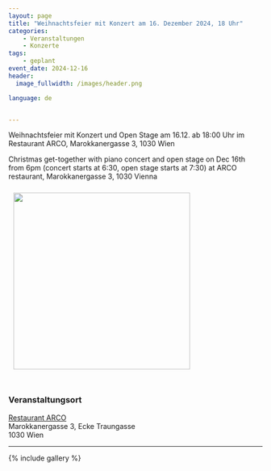 ```yaml
---
layout: page
title: "Weihnachtsfeier mit Konzert am 16. Dezember 2024, 18 Uhr"
categories:
    - Veranstaltungen
    - Konzerte
tags:
    - geplant
event_date: 2024-12-16
header:
  image_fullwidth: /images/header.png

language: de


---
```



Weihnachtsfeier mit Konzert und Open Stage am 16.12. ab 18:00 Uhr im Restaurant ARCO, Marokkanergasse 3, 1030 Wien

Christmas get-together with piano concert and open stage on Dec 16th from 6pm (concert starts at 6:30, open stage starts at 7:30) at ARCO restaurant, Marokkanergasse 3, 1030 Vienna 

<a href="/images/poster-2024-12-16.jpg"><img src="/images/poster-2024-12-16.jpg" style="float:left;" width="350px" hspace="10" vspace="10"></a>


<div style="clear: both;">&nbsp;</div>

<!-- ### <a href="/files/2023-12-18-programm.pdf">Programm</a> -->


<!-- ### [Programmfolder](/files/2023-12-16-programm.pdf) -->

### Veranstaltungsort

<a href="https://www.arco-wien.at/">Restaurant ARCO</a><br>
Marokkanergasse 3, Ecke Traungasse<br>
1030 Wien<br>



<div
    data-service="googlemaps"
    data-id="!1m18!1m12!1m3!1d2659.3477799445623!2d16.379385499999994!3d48.19991679999999!2m3!1f0!2f0!3f0!3m2!1i1024!2i768!4f13.1!3m3!1m2!1s0x476d077746b934cd%3A0x24201d34a1285888!2sMarokkanergasse%203%2C%201030%20Wien!5e0!3m2!1sen!2sat!4v1700816389930!5m2!1sen!2sat"
    data-autoscale
></div>

----

{% include gallery %}

